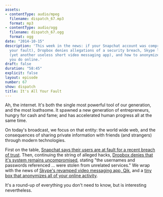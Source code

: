 ```yaml
---
assets:
- contentType: audio/mpeg
  filename: dispatch_67.mp3
  format: mp3
- contentType: audio/ogg
  filename: dispatch_67.ogg
  format: ogg
date: "2014-10-15"
description: 'This week in the news: if your Snapchat account was compromised (it''s
  your fault), Dropbox denies allegations of a security breach, Skype launches Qik
  (yet another useless short video messaging app), and how to anonymize everything
  you do online.'
draft: false
duration: "58:45"
explicit: false
layout: episode
number: 67
show: dispatch
title: It's All Your Fault
---
```

Ah, the internet. It's both the single most powerful tool of our generation, and the most loathsome. It spawned a new generation of entrepreneurs, hungry for cash and fame; and has accelerated human progress all at the same time.

On today's broadcast, we focus on that entity: the world wide web, and the consequences of sharing private information with friends (and strangers) through modern technologies.

First on the table, [Snapchat says their users are at fault for a recent breach of trust](http://wired.com/2014/10/the-snappening-is-not-your-fault/). Then, continuing the string of alleged hacks, [Dropbox denies that it's system remains uncompromised](https://blog.dropbox.com/2014/10/dropbox-wasnt-hacked/), stating "the usernames and passwords referenced ... were stolen from unrelated services." We wrap with the news of [Skype's revamped video messaging app, Qik](http://arstechnica.com/gadgets/2014/10/skype-jumps-on-the-short-message-bandwagon-with-qik-video-messenger/), and a [tiny box that anonymizes all of your online activity](http://wired.com/2014/10/tiny-box-can-anonymize-everything-online/).

It's a round-up of everything you don't need to know, but is interesting nevertheless.